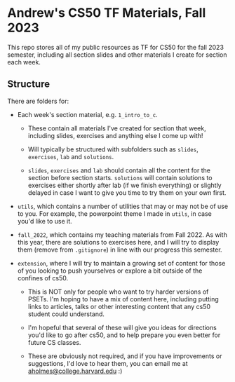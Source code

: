 # Andrew's CS50 TF Materials, Fall 2023

This repo stores all of my public resources as TF for CS50 for the fall 2023 semester, including all section slides and other materials I create for section each week.

## Structure

There are folders for:

* Each week's section material, e.g. `1_intro_to_c`.

    * These contain all materials I've created for section that week, including slides, exercises and anything else I come up with!

    * Will typically be structured with subfolders such as `slides`, `exercises`, `lab` and `solutions`.

    * `slides`, `exercises` and `lab` should contain all the content for the section before section starts. `solutions` will contain solutions to exercises either shortly after lab (if we finish everything) or slightly delayed in case I want to give you time to try them on your own first.
* `utils`, which contains a number of utilities that may or may not be of use to you. For example, the powerpoint theme I made in `utils`, in case you'd like to use it.

* `fall_2022`, which contains my teaching materials from Fall 2022. As with this year, there are solutions to exercises here, and I will try to display them (remove from `.gitignore`) in line with our progress this semester.

* `extension`, where I will try to maintain a growing set of content for those of you looking to push yourselves or explore a bit outside of the confines of cs50. 

    * This is NOT only for people who want to try harder versions of PSETs. I'm hoping to have a mix of content here, including putting links to articles, talks or other interesting content that any cs50 student could understand. 
    
    * I'm hopeful that several of these will give you ideas for directions you'd like to go after cs50, and to help prepare you even better for future CS classes. 

    * These are obviously not required, and if you have improvements or suggestions, I'd love to hear them, you can email me at aholmes@college.harvard.edu :)